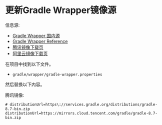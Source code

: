 # 更新Gradle Wrapper镜像源

信息源:  

- [Gradle Wrapper 国内源](https://seepine.com/dev/gradle/wrapper/)
- [Gradle Wrapper Reference](https://docs.gradle.org/current/userguide/gradle_wrapper.html#sec:adding_wrapper)
- [腾讯镜像下载页](https://mirrors.cloud.tencent.com/apache/maven/maven-3/)
- [阿里云镜像下载页](https://mirrors.aliyun.com/apache/maven/maven-3/)

在项目中找到以下文件。

- `gradle/wrapper/gradle-wrapper.properties`

然后替换以下内容。

腾讯镜像:

```proerties
# distributionUrl=https\://services.gradle.org/distributions/gradle-8.7-bin.zip
distributionUrl=https://mirrors.cloud.tencent.com/gradle/gradle-8.7-bin.zip
```
